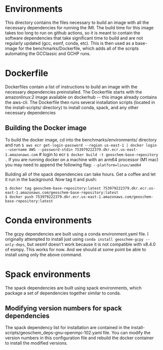 # Environments 
This directory contains the files necessary to build an image with all the necessary dependencies for running the IMI. The build time for this image takes too long to run on github actions, so it is meant to contain the software dependencies that take significant time to build and are not regularly updated (gcc, esmf, conda, etc). This is then used as a base-image for the benchmarks/Dockerfile, which adds all of the scripts automating the GCClassic and GCHP runs.

# Dockerfile
Dockerfiles contain a list of instructions to build an image with the necessary dependencies preinstalled. The Dockerfile starts with the amazonlinux:2 image available on dockerhub -- this image already contains the aws-cli. The Dockerfile then runs several installation scripts (located in the install-scripts/ directory) to install conda, spack, and any other necessary dependencies

## Building the Docker image 
To build the docker image, cd into the benchmarks/environments/ directory and run
`$ aws ecr get-login-password --region us-east-1 | docker login --username AWS --password-stdin 753979222379.dkr.ecr.us-east-1.amazonaws.com` # login to ecr
`$ docker build -t geoschem-base-repository .`
If you are running docker on a machine with an arm64 processor (M1 mac) you may need to append the following flag:
`--platform=linux/amd64`

Building all of the spack dependencies can take hours. Get a coffee and let it run in the background.
Now tag it and push:
```
$ docker tag geoschem-base-repository:latest 753979222379.dkr.ecr.us-east-1.amazonaws.com/geoschem-base-repository:latest
$ docker push 753979222379.dkr.ecr.us-east-1.amazonaws.com/geoschem-base-repository:latest
```

# Conda environments
The gcpy dependencies are built using a conda environment.yaml file. I originally attempted to install just using `conda install geoschem-gcpy --only-deps`, but xesmf doesn't work because it is not compatible with v8.4.0 of esmpy. This works for now. And we should at some point be able to install using only the above command.

# Spack environments
The spack dependencies are built using spack environments, which package a set of dependencies together similar to conda.

## Modifying version numbers for spack dependencies
The spack dependency list for installation are contained in the install-scripts/geoschem_deps-gnu-openmpi-102.yaml file. You can modify the version numbers in this configuration file and rebuild the docker container to install the modified versions.


